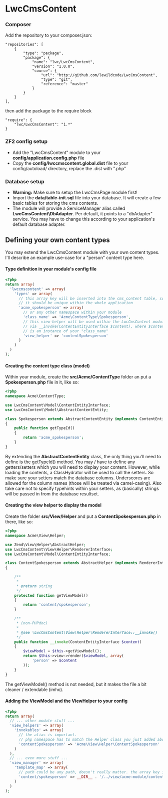 LwcCmsContent
=============

### Composer ###
Add the repository to your composer.json:

    "repositories": [
        {
            "type": "package",
            "package": {
                "name": "lwc/LwcCmsContent",
                "version": "1.0.0",
                "source": {
                    "url": "http://github.com/lewildcode/LwcCmsContent",
                    "type": "git",
                    "reference": "master"
                }
            }
        }
    ],

then add the package to the require block

    "require": {
        "lwc/LwcCmsContent": "1.*"
    }

### ZF2 config setup ###
* Add the "LwcCmsContent" module to your <b>config/application.config.php</b> file
* Copy the <b>config/lwccmscontent.global.dist</b> file to your config/autoload/ directory, replace the .dist with ".php"

### Database setup ###
* <b>Warning:</b> Make sure to setup the LwcCmsPage module first!
* Import the <b>data/table-init.sql</b> file into your database. It will create a few basic tables for storing the cms contents.
* The module will provide a ServiceManager alias called <b>LwcCmsContent\DbAdapter</b>. Per default, it points to a "dbAdapter" service. You may have to change this according to your application's default database adapter.

## Defining your own content types ##
You may extend the LwcCmsContent module with your own content types. I'll describe an example use-case for a "person" content type here.

#### Type definition in your module's config file ####
```php
<?php
return array(
  'lwccmscontent' => array(
    'types' => array(
      // this array key will be inserted into the cms_content table, so
      // it should be unique within the whole application
      'acme_spokesperson' => array(
        // or any other namespace within your module
        'class_name' => 'Acme\ContentType\Spokesperson', 
        // this view-helper will be used within the LwcCmsContent module
        // via __invoke(ContentEntityInterface $content), where $content 
        // is an instance of your "class_name"
        'view_helper' => 'contentSpokesperson' 
      )
    )
  )
);
```
#### Creating the content type class (model) ####
Within your module, create the <b>src/Acme/ContentType</b> folder an put a 
<b>Spokesperson.php</b> file in it, like so:
```php
<?php
namespace Acme\ContentType;

use LwcCmsContent\Model\ContentEntityInterface;
use LwcCmsContent\Model\AbstractContentEntity;

class Spokesperson extends AbstractContentEntity implements ContentEntityInterface
{
    public function getTypeId()
    {
        return 'acme_spokesperson';
    }
}
```
By extending the <b>AbstractContentEntity</b> class, the only thing you'll need to define is the getTypeId() method.
You may / have to define any getters/setters which you will need to display your content. However, while loading the contents, a ClassHydrator will be used to call the setters. So make sure your setters match the database columns. Underscores are allowed for the column names (those will be treated via camel-casing). Also take care not to specify typehints within your setters, as (basically) strings will be passed in from the database resultset.

####  Creating the view helper to display the model ####
Create the folder <b>src/View/Helper</b> and put a <b>ContentSpokesperson.php</b> in there, like so:
```php
<?php
namespace Acme\View\Helper;

use Zend\View\Helper\AbstractHelper;
use LwcCmsContent\View\Helper\RendererInterface;
use LwcCmsContent\Model\ContentEntityInterface;

class ContentSpokesperson extends AbstractHelper implements RendererInterface
{

    /**
     *
     * @return string
     */
    protected function getViewModel()
    {
        return 'content/spokesperson';
    }

    /**
     * (non-PHPdoc)
     *
     * @see \LwcCmsContent\View\Helper\RendererInterface::__invoke()
     */
    public function __invoke(ContentEntityInterface $content)
    {
        $viewModel = $this->getViewModel();
        return $this->view->render($viewModel, array(
            'person' => $content
        ));
    }
}
```
The getViewModel() method is not needed, but it makes the file a bit cleaner / extendable (imho).

#### Adding the ViewModel and the ViewHelper to your config ####
```php
<?php
return array(
  // ... other module stuff ...
  'view_helpers' => array(
    'invokables' => array(
      // the alias is important.
      // php namespace has to match the Helper class you just added above
      'contentSpokesperson' => 'Acme\View\Helper\ContentSpokesperson'
    )
  ),
  // ... even more stuff ...
  'view_manager' => array(
    'template_map' => array(
      // path could be any path, doesn't really matter. the array key is important
      'content/spokesperson' => __DIR__ . '/../view/acme-module/content/spokesperson.phtml',
    )
  )
);
```

